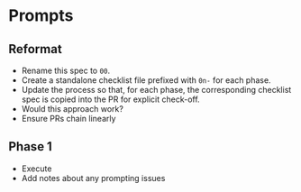 <!-- markdownlint-disable MD013 -->
# Prompts

## Reformat

- Rename this spec to `00`.
- Create a standalone checklist file prefixed with `0n-` for each phase.
- Update the process so that, for each phase, the corresponding checklist spec is copied into the PR for explicit check-off.
- Would this approach work?
- Ensure PRs chain linearly

## Phase 1

- Execute
- Add notes about any prompting issues
